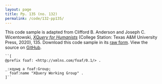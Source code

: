```yaml
---
layout: page
title: Pp. 135 (no. 132)
permalink: /code/132-pp135/
---
```


This code sample is adapted from Clifford B. Anderson and Joseph C. Wicentowski, 
[_XQuery for Humanists_](/) (College Station: Texas A&M University Press, 2020), 135. 
Download this code sample in its [raw form](/code/132-pp135/132-pp135.xq).
View the source on [GitHub](https://github.com/coding4humanists/xquery4humanists/blob/release/code/132-pp135/132-pp135.xq).

```xquery
``[
@prefix foaf: <http://xmlns.com/foaf/0.1/> .

_:xqywg a foaf:Group;
  foaf:name "XQuery Working Group" .
]``
```  
